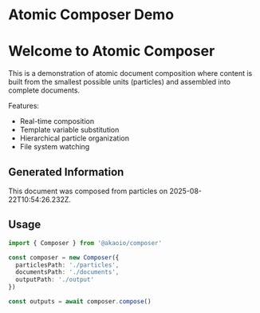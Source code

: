 # Atomic Composer Demo

# Welcome to Atomic Composer

This is a demonstration of atomic document composition where content is built 
from the smallest possible units (particles) and assembled into complete documents.

Features:
- Real-time composition
- Template variable substitution
- Hierarchical particle organization
- File system watching


## Generated Information

This document was composed from particles on 2025-08-22T10:54:26.232Z.

## Usage

```typescript
import { Composer } from '@akaoio/composer'

const composer = new Composer({
  particlesPath: './particles',
  documentsPath: './documents',
  outputPath: './output'
})

const outputs = await composer.compose()
```
